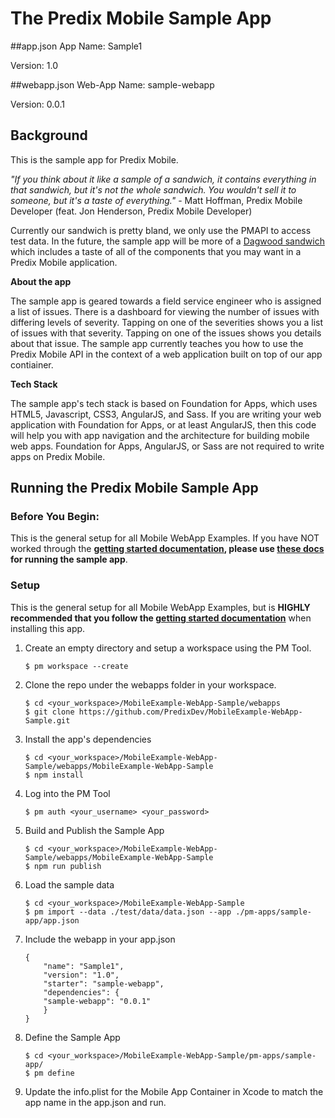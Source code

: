 # The Predix Mobile Sample App
##app.json
App Name: Sample1

Version: 1.0

##webapp.json
Web-App Name: sample-webapp

Version: 0.0.1

## Background
This is the sample app for Predix Mobile.

*"If you think about it like a sample of a sandwich, it contains everything in that sandwich, but it's not the whole sandwich.  You wouldn't sell it to someone, but it's a taste of everything."* - Matt Hoffman, Predix Mobile Developer (feat. Jon Henderson, Predix Mobile Developer)

Currently our sandwich is pretty bland, we only use the PMAPI to access test data.  In the future, the sample app will be more of a [Dagwood sandwich](https://en.wikipedia.org/wiki/Dagwood_sandwich) which includes a taste of all of the components that you may want in a Predix Mobile application.

**About the app**

The sample app is geared towards a field service engineer who is assigned a list of issues.  There is a dashboard for viewing the number of issues with differing levels of severity.  Tapping on one of the severities shows you a list of issues with that severity.  Tapping on one of the issues shows you details about that issue.  The sample app currently teaches you how to use the Predix Mobile API in the context of a web application built on top of our app contiainer.

**Tech Stack**

The sample app's tech stack is based on Foundation for Apps, which uses HTML5, Javascript, CSS3, AngularJS, and Sass.  If you are writing your web application with Foundation for Apps, or at least AngularJS, then this code will help you with app navigation and the architecture for building mobile web apps.  Foundation for Apps, AngularJS, or Sass are not required to write apps on Predix Mobile.

## Running the Predix Mobile Sample App

### Before You Begin:
This is the general setup for all Mobile WebApp Examples.
If you have NOT worked through the **[getting started documentation](https://www.predix.io/docs#EGUzWwcC), please use [these docs](https://www.predix.io/docs#EGUzWwcC) for running the sample app**.

### Setup
This is the general setup for all Mobile WebApp Examples, but is **HIGHLY recommended that you follow the [getting started documentation](https://www.predix.io/docs#EGUzWwcC)** when installing this app.

1. Create an empty directory and setup a workspace using the PM Tool.
   ```
   $ pm workspace --create
   ```

1. Clone the repo under the webapps folder in your workspace.
   ```
   $ cd <your_workspace>/MobileExample-WebApp-Sample/webapps
   $ git clone https://github.com/PredixDev/MobileExample-WebApp-Sample.git
   ```

1. Install the app's dependencies
    ```
    $ cd <your_workspace>/MobileExample-WebApp-Sample/webapps/MobileExample-WebApp-Sample
    $ npm install
    ```

1. Log into the PM Tool
    ```
    $ pm auth <your_username> <your_password>
    ```

1. Build and Publish the Sample App
    ```
    $ cd <your_workspace>/MobileExample-WebApp-Sample/webapps/MobileExample-WebApp-Sample
    $ npm run publish
    ```

1. Load the sample data
    ```
    $ cd <your_workspace>/MobileExample-WebApp-Sample
    $ pm import --data ./test/data/data.json --app ./pm-apps/sample-app/app.json
    ```

1. Include the webapp in your app.json
    ```
    {
        "name": "Sample1",
        "version": "1.0",
        "starter": "sample-webapp",
        "dependencies": {
        "sample-webapp": "0.0.1"
        }
    }
    ```

1. Define the Sample App
    ```
    $ cd <your_workspace>/MobileExample-WebApp-Sample/pm-apps/sample-app/
    $ pm define
    ```

1. Update the info.plist for the Mobile App Container in Xcode to match the app name in the app.json and run.